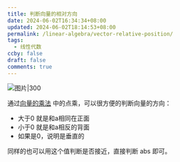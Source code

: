 ```yaml
---
title: 判断向量的相对方向
date: 2024-06-02T16:34:34+08:00
updated: 2024-06-02T18:14:53+08:00
permalink: /linear-algebra/vector-relative-position/
tags:
  - 线性代数
ccby: false
draft: false
comments: true
---
```


![图片|300](https://cdn.iceprosurface.com/upload/md/Pasted%20image%2020240602163443.png)

通过[向量的乘法](向量的乘法.md) 中的点乘，可以很方便的判断向量的方向：

+ 大于0 就是和a相同在正面
+ 小于0 就是和a相反的背面
+ 如果是0，说明是垂直的

同样的也可以用这个值判断是否接近，直接判断 abs 即可。